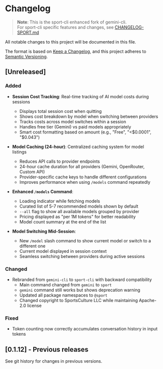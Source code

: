 # Changelog

> **Note**: This is the sport-cli enhanced fork of gemini-cli.  
> For sport-cli specific features and changes, see [CHANGELOG-SPORT.md](./CHANGELOG-SPORT.md)

All notable changes to this project will be documented in this file.

The format is based on [Keep a Changelog](https://keepachangelog.com/en/1.0.0/),
and this project adheres to [Semantic Versioning](https://semver.org/spec/v2.0.0.html).

## [Unreleased]

### Added

- **Session Cost Tracking**: Real-time tracking of AI model costs during sessions
  - Displays total session cost when quitting
  - Shows cost breakdown by model when switching between providers
  - Tracks costs across model switches within a session
  - Handles free tier (Gemini) vs paid models appropriately
  - Smart cost formatting based on amount (e.g., "Free", "<$0.0001", "$0.043")
- **Model Caching (24-hour)**: Centralized caching system for model listings
  - Reduces API calls to provider endpoints
  - 24-hour cache duration for all providers (Gemini, OpenRouter, Custom API)
  - Provider-specific cache keys to handle different configurations
  - Improves performance when using `/models` command repeatedly

- **Enhanced `/models` Command**:
  - Loading indicator while fetching models
  - Curated list of 5-7 recommended models shown by default
  - `--all` flag to show all available models grouped by provider
  - Pricing displayed as "per 1M tokens" for better readability
  - Model count summary at the end of the list

- **Model Switching Mid-Session**:
  - New `/model` slash command to show current model or switch to a different one
  - Current model displayed in session context
  - Seamless switching between providers during active sessions

### Changed

- Rebranded from `gemini-cli` to `sport-cli` with backward compatibility
  - Main command changed from `gemini` to `sport`
  - `gemini` command still works but shows deprecation warning
  - Updated all package namespaces to `@sport`
  - Changed copyright to SportsCulture LLC while maintaining Apache-2.0 license

### Fixed

- Token counting now correctly accumulates conversation history in input tokens

## [0.1.12] - Previous releases

See git history for changes in previous versions.
